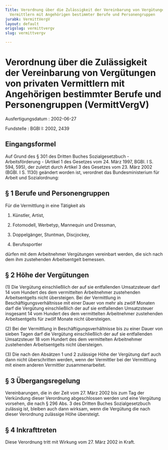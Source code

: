 ```yaml
---
Title: Verordnung über die Zulässigkeit der Vereinbarung von Vergütungen von privaten
  Vermittlern mit Angehörigen bestimmter Berufe und Personengruppen
jurabk: VermittVergV
layout: default
origslug: vermittvergv
slug: vermittvergv

---
```


# Verordnung über die Zulässigkeit der Vereinbarung von Vergütungen von privaten Vermittlern mit Angehörigen bestimmter Berufe und Personengruppen (VermittVergV)

Ausfertigungsdatum
:   2002-06-27

Fundstelle
:   BGBl I: 2002, 2439

## Eingangsformel

Auf Grund des § 301 des Dritten Buches Sozialgesetzbuch -
Arbeitsförderung - (Artikel 1 des Gesetzes vom 24. März 1997, BGBl. I
S. 594, 595), der zuletzt durch Artikel 3 des Gesetzes vom 23. März
2002 (BGBl. I S. 1130) geändert worden ist, verordnet das
Bundesministerium für Arbeit und Sozialordnung:

## § 1 Berufe und Personengruppen

Für die Vermittlung in eine Tätigkeit als

1.  Künstler, Artist,


2.  Fotomodell, Werbetyp, Mannequin und Dressman,


3.  Doppelgänger, Stuntman, Discjockey,


4.  Berufssportler



dürfen mit dem Arbeitnehmer Vergütungen vereinbart werden, die sich
nach dem ihm zustehenden Arbeitsentgelt bemessen.

## § 2 Höhe der Vergütungen

(1) Die Vergütung einschließlich der auf sie entfallenden Umsatzsteuer
darf 14 vom Hundert des dem vermittelten Arbeitnehmer zustehenden
Arbeitsentgelts nicht übersteigen. Bei der Vermittlung in
Beschäftigungsverhältnisse mit einer Dauer von mehr als zwölf Monaten
darf die Vergütung einschließlich der auf sie entfallenden
Umsatzsteuer insgesamt 14 vom Hundert des dem vermittelten
Arbeitnehmer zustehenden Arbeitsentgelts für zwölf Monate nicht
übersteigen.

(2) Bei der Vermittlung in Beschäftigungsverhältnisse bis zu einer
Dauer von sieben Tagen darf die Vergütung einschließlich der auf sie
entfallenden Umsatzsteuer 18 vom Hundert des dem vermittelten
Arbeitnehmer zustehenden Arbeitsentgelts nicht übersteigen.

(3) Die nach den Absätzen 1 und 2 zulässige Höhe der Vergütung darf
auch dann nicht überschritten werden, wenn der Vermittler bei der
Vermittlung mit einem anderen Vermittler zusammenarbeitet.

## § 3 Übergangsregelung

Vereinbarungen, die in der Zeit vom 27. März 2002 bis zum Tag der
Verkündung dieser Verordnung abgeschlossen werden und eine Vergütung
vorsehen, die nach § 296 Abs. 3 des Dritten Buches Sozialgesetzbuch
zulässig ist, bleiben auch dann wirksam, wenn die Vergütung die nach
dieser Verordnung zulässige Höhe übersteigt.

## § 4 Inkrafttreten

Diese Verordnung tritt mit Wirkung vom 27. März 2002 in Kraft.

